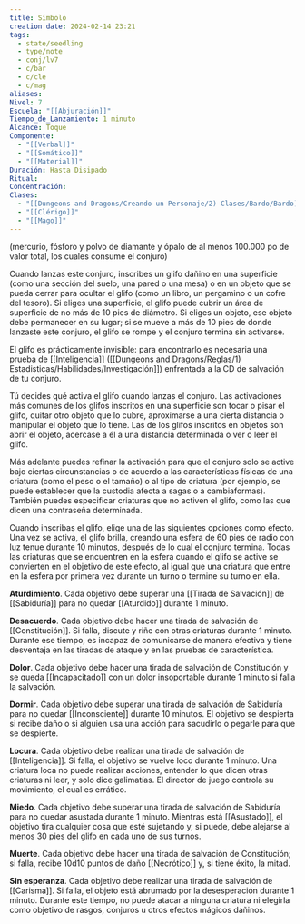 ```yaml
---
title: Símbolo
creation date: 2024-02-14 23:21
tags:
  - state/seedling
  - type/note
  - conj/lv7
  - c/bar
  - c/cle
  - c/mag
aliases: 
Nivel: 7
Escuela: "[[Abjuración]]"
Tiempo_de_Lanzamiento: 1 minuto
Alcance: Toque
Componente:
  - "[[Verbal]]"
  - "[[Somático]]"
  - "[[Material]]"
Duración: Hasta Disipado
Ritual: 
Concentración: 
Clases:
  - "[[Dungeons and Dragons/Creando un Personaje/2) Clases/Bardo/Bardo]]"
  - "[[Clérigo]]"
  - "[[Mago]]"
---
```

(mercurio, fósforo y polvo de diamante y ópalo de al menos 100.000 po de valor total, los cuales consume el conjuro)

Cuando lanzas este conjuro, inscribes un glifo dañino en una superficie (como una sección del suelo, una pared o una mesa) o en un objeto que se pueda cerrar para ocultar el glifo (como un libro, un pergamino o un cofre del tesoro). Si eliges una superficie, el glifo puede cubrir un área de superficie de no más de 10 pies de diámetro. Si eliges un objeto, ese objeto debe permanecer en su lugar; si se mueve a más de 10 pies de donde lanzaste este conjuro, el glifo se rompe y el conjuro termina sin activarse.

El glifo es prácticamente invisible: para encontrarlo es necesaria una prueba de [[Inteligencia]] ([[Dungeons and Dragons/Reglas/1) Estadisticas/Habilidades/Investigación]]) enfrentada a la CD de salvación de tu conjuro.

Tú decides qué activa el glifo cuando lanzas el conjuro. Las activaciones más comunes de los glifos inscritos en una superficie son tocar o pisar el glifo, quitar otro objeto que lo cubre, aproximarse a una cierta distancia o manipular el objeto que lo tiene. Las de los glifos inscritos en objetos son abrir el objeto, acercase a él a una distancia determinada o ver o leer el glifo.

Más adelante puedes refinar la activación para que el conjuro solo se active bajo ciertas circunstancias o de acuerdo a las características físicas de una criatura (como el peso o el tamaño) o al tipo de criatura (por ejemplo, se puede establecer que la custodia afecta a sagas o a cambiaformas). También puedes especificar criaturas que no activen el glifo, como las que dicen una contraseña determinada.

Cuando inscribas el glifo, elige una de las siguientes opciones como efecto. Una vez se activa, el glifo brilla, creando una esfera de 60 pies de radio con luz tenue durante 10 minutos, después de lo cual el conjuro termina. Todas las criaturas que se encuentren en la esfera cuando el glifo se active se convierten en el objetivo de este efecto, al igual que una criatura que entre en la esfera por primera vez durante un turno o termine su turno en ella.

**Aturdimiento**. Cada objetivo debe superar una [[Tirada de Salvación]] de [[Sabiduría]] para no quedar [[Aturdido]] durante 1 minuto.

**Desacuerdo**. Cada objetivo debe hacer una tirada de salvación de [[Constitución]]. Si falla, discute y riñe con otras criaturas durante 1 minuto. Durante ese tiempo, es incapaz de comunicarse de manera efectiva y tiene desventaja en las tiradas de ataque y en las pruebas de característica.

**Dolor**. Cada objetivo debe hacer una tirada de salvación de Constitución y se queda [[Incapacitado]] con un dolor insoportable durante 1 minuto si falla la salvación.

**Dormir**. Cada objetivo debe superar una tirada de salvación de Sabiduría para no quedar [[Inconsciente]] durante 10 minutos. El objetivo se despierta si recibe daño o si alguien usa una acción para sacudirlo o pegarle para que se despierte.

**Locura**. Cada objetivo debe realizar una tirada de salvación de [[Inteligencia]]. Si falla, el objetivo se vuelve loco durante 1 minuto. Una criatura loca no puede realizar acciones, entender lo que dicen otras criaturas ni leer, y solo dice galimatías. El director de juego controla su movimiento, el cual es errático.

**Miedo**. Cada objetivo debe superar una tirada de salvación de Sabiduría para no quedar asustada durante 1 minuto. Mientras está [[Asustado]], el objetivo tira cualquier cosa que esté sujetando y, si puede, debe alejarse al menos 30 pies del glifo en cada uno de sus turnos.

**Muerte**. Cada objetivo debe hacer una tirada de salvación de Constitución; si falla, recibe 10d10 puntos de daño [[Necrótico]] y, si tiene éxito, la mitad.

**Sin esperanza**. Cada objetivo debe realizar una tirada de salvación de [[Carisma]]. Si falla, el objeto está abrumado por la desesperación durante 1 minuto. Durante este tiempo, no puede atacar a ninguna criatura ni elegirla como objetivo de rasgos, conjuros u otros efectos mágicos dañinos.
